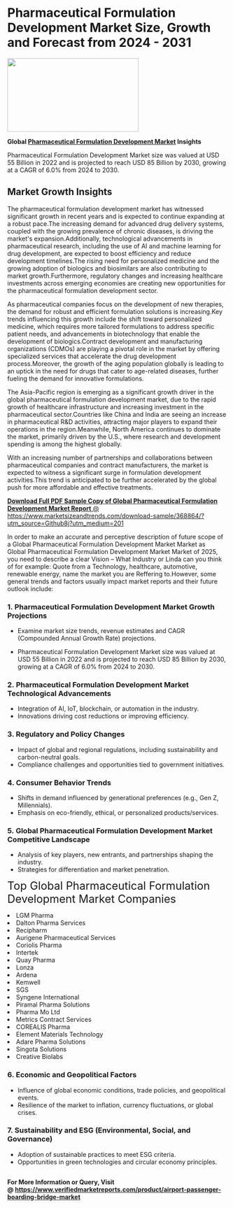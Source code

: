<H1>Pharmaceutical Formulation Development Market Size, Growth and Forecast from 2024 - 2031</H1><img class="aligncenter size-medium wp-image-584254" src="https://thirdeyenews.in/wp-content/uploads/2024/09/Global-Market-Research-300x168.jpeg" alt="" width="300" height="168" /><p><strong>Global&nbsp;<a href="https://www.marketsizeandtrends.com/download-sample/368864/?utm_source=Github8j?utm_medium=201">Pharmaceutical Formulation Development Market</a> Insights</strong></p><p>Pharmaceutical Formulation Development Market size was valued at USD 55 Billion in 2022 and is projected to reach USD 85 Billion by 2030, growing at a CAGR of 6.0% from 2024 to 2030.</p><p><h2>Market Growth Insights</h2> <p>The pharmaceutical formulation development market has witnessed significant growth in recent years and is expected to continue expanding at a robust pace.The increasing demand for advanced drug delivery systems, coupled with the growing prevalence of chronic diseases, is driving the market's expansion.Additionally, technological advancements in pharmaceutical research, including the use of AI and machine learning for drug development, are expected to boost efficiency and reduce development timelines.The rising need for personalized medicine and the growing adoption of biologics and biosimilars are also contributing to market growth.Furthermore, regulatory changes and increasing healthcare investments across emerging economies are creating new opportunities for the pharmaceutical formulation development sector.</p> <p><a href="your_sample_link_here"></a></p> <p>As pharmaceutical companies focus on the development of new therapies, the demand for robust and efficient formulation solutions is increasing.Key trends influencing this growth include the shift toward personalized medicine, which requires more tailored formulations to address specific patient needs, and advancements in biotechnology that enable the development of biologics.Contract development and manufacturing organizations (CDMOs) are playing a pivotal role in the market by offering specialized services that accelerate the drug development process.Moreover, the growth of the aging population globally is leading to an uptick in the need for drugs that cater to age-related diseases, further fueling the demand for innovative formulations.</p> <p>The Asia-Pacific region is emerging as a significant growth driver in the global pharmaceutical formulation development market, due to the rapid growth of healthcare infrastructure and increasing investment in the pharmaceutical sector.Countries like China and India are seeing an increase in pharmaceutical R&D activities, attracting major players to expand their operations in the region.Meanwhile, North America continues to dominate the market, primarily driven by the U.S., where research and development spending is among the highest globally.</p> <p>With an increasing number of partnerships and collaborations between pharmaceutical companies and contract manufacturers, the market is expected to witness a significant surge in formulation development activities.This trend is anticipated to be further accelerated by the global push for more affordable and effective treatments.</p> <p><a href="your_link_here"></p><p><span class=""><strong>Download Full PDF Sample Copy of Global Pharmaceutical Formulation Development Market Report</strong> @ <a href="https://www.marketsizeandtrends.com/download-sample/368864/?utm_source=Github8j?utm_medium=201" target="_blank">https://www.marketsizeandtrends.com/download-sample/368864/?utm_source=Github8j?utm_medium=201</a></span></p><p>In order to make an accurate and perceptive description of future scope of a Global&nbsp;Pharmaceutical Formulation Development Market Market as Global&nbsp;Pharmaceutical Formulation Development Market Market of 2025, you need to describe a clear Vision &ndash; What Industry or Linda can you think of for example: Quote from a Technology, healthcare, automotive, renewable energy, name the market you are Reffering to.However, some general trends and factors usually impact market reports and their future outlook include:</p><h3>1.&nbsp;<strong>Pharmaceutical Formulation Development Market Growth Projections</strong></h3><ul><li>Examine market size trends, revenue estimates and CAGR (Compounded Annual Growth Rate) projections.</li><li><p>Pharmaceutical Formulation Development Market size was valued at USD 55 Billion in 2022 and is projected to reach USD 85 Billion by 2030, growing at a CAGR of 6.0% from 2024 to 2030.</p></li></ul><h3>2.&nbsp;<strong>Pharmaceutical Formulation Development Market Technological Advancements</strong></h3><ul><li>Integration of AI, IoT, blockchain, or automation in the industry.</li><li>Innovations driving cost reductions or improving efficiency.</li></ul><h3>3.&nbsp;<strong>Regulatory and Policy Changes</strong></h3><ul><li>Impact of global and regional regulations, including sustainability and carbon-neutral goals.</li><li>Compliance challenges and opportunities tied to government initiatives.</li></ul><h3>4.&nbsp;<strong>Consumer Behavior Trends</strong></h3><ul><li>Shifts in demand influenced by generational preferences (e.g., Gen Z, Millennials).</li><li>Emphasis on eco-friendly, ethical, or personalized products/services.</li></ul><h3>5.&nbsp;<strong>Global Pharmaceutical Formulation Development Market Competitive Landscape</strong></h3><ul><li>Analysis of key players, new entrants, and partnerships shaping the industry.</li><li>Strategies for differentiation and market penetration.</li></ul><p data-pm-slice="1 1 []"><span style="color: inherit; font-family: inherit; font-size: 25px;">Top Global Pharmaceutical Formulation Development Market Companies</span></p><div class="" data-test-id=""><p><li>LGM Pharma</li><li> Dalton Pharma Services</li><li> Recipharm</li><li> Aurigene Pharmaceutical Services</li><li> Coriolis Pharma</li><li> Intertek</li><li> Quay Pharma</li><li> Lonza</li><li> Ardena</li><li> Kemwell</li><li> SGS</li><li> Syngene International</li><li> Piramal Pharma Solutions</li><li> Pharma Mo Ltd</li><li> Metrics Contract Services</li><li> COREALIS Pharma</li><li> Element Materials Technology</li><li> Adare Pharma Solutions</li><li> Singota Solutions</li><li> Creative Biolabs</li></p></div><h3>6.&nbsp;<strong>Economic and Geopolitical Factors</strong></h3><ul><li>Influence of global economic conditions, trade policies, and geopolitical events.</li><li>Resilience of the market to inflation, currency fluctuations, or global crises.</li></ul><h3>7.&nbsp;<strong>Sustainability and ESG (Environmental, Social, and Governance)</strong></h3><ul><li>Adoption of sustainable practices to meet ESG criteria.</li><li>Opportunities in green technologies and circular economy principles.</li></ul><h2><strong style="font-size: 14px;">For More Information or Query, Visit @&nbsp;</strong><a style="background-color: #ffffff; font-size: 14px;" href="https://www.marketsizeandtrends.com/report/pharmaceutical-formulation-development-market/" target="_blank">https://www.verifiedmarketreports.com/product/airport-passenger-boarding-bridge-market</a></h2>